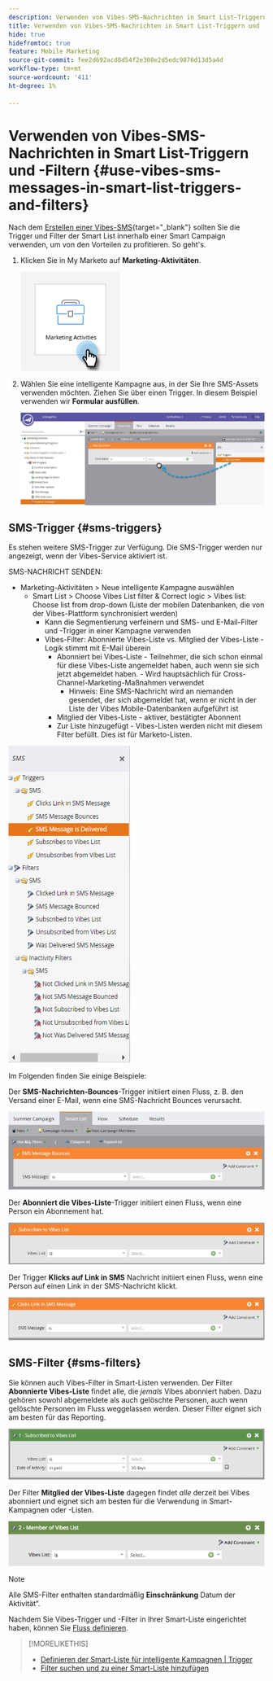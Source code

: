 ```yaml
---
description: Verwenden von Vibes-SMS-Nachrichten in Smart List-Triggern und -Filtern - Marketo-Dokumente - Produktdokumentation
title: Verwenden von Vibes-SMS-Nachrichten in Smart List-Triggern und -Filtern
hide: true
hidefromtoc: true
feature: Mobile Marketing
source-git-commit: fee2d692acd8d54f2e308e2d5edc9876d13d5a4d
workflow-type: tm+mt
source-wordcount: '411'
ht-degree: 1%

---
```


# Verwenden von Vibes-SMS-Nachrichten in Smart List-Triggern und -Filtern {#use-vibes-sms-messages-in-smart-list-triggers-and-filters}

Nach dem [Erstellen einer Vibes-SMS](/help/marketo/product-docs/mobile-marketing/vibes-sms-messages/create-a-vibes-sms-message.md){target="_blank"} sollten Sie die Trigger und Filter der Smart List innerhalb einer Smart Campaign verwenden, um von den Vorteilen zu profitieren. So geht&#39;s.

1. Klicken Sie in My Marketo auf **Marketing-Aktivitäten**.

   ![](assets/use-vibes-sms-messages-in-smart-list-triggers-and-filters-1.png)

1. Wählen Sie eine intelligente Kampagne aus, in der Sie Ihre SMS-Assets verwenden möchten. Ziehen Sie über einen Trigger. In diesem Beispiel verwenden wir **Formular ausfüllen**.

   ![](assets/fills-out-form-pull-over.jpg)

## SMS-Trigger {#sms-triggers}

Es stehen weitere SMS-Trigger zur Verfügung. Die SMS-Trigger werden nur angezeigt, wenn der Vibes-Service aktiviert ist.

SMS-NACHRICHT SENDEN:

* Marketing-Aktivitäten > Neue intelligente Kampagne auswählen
   * Smart List > Choose Vibes List filter &amp; Correct logic > Vibes list: Choose list from drop-down (Liste der mobilen Datenbanken, die von der Vibes-Plattform synchronisiert werden)
      * Kann die Segmentierung verfeinern und SMS- und E-Mail-Filter und -Trigger in einer Kampagne verwenden
      * Vibes-Filter: Abonnierte Vibes-Liste vs. Mitglied der Vibes-Liste - Logik stimmt mit E-Mail überein
         * Abonniert bei Vibes-Liste - Teilnehmer, die sich schon einmal für diese Vibes-Liste angemeldet haben, auch wenn sie sich jetzt abgemeldet haben.  - Wird hauptsächlich für Cross-Channel-Marketing-Maßnahmen verwendet
            * Hinweis: Eine SMS-Nachricht wird an niemanden gesendet, der sich abgemeldet hat, wenn er nicht in der Liste der Vibes Mobile-Datenbanken aufgeführt ist
         * Mitglied der Vibes-Liste - aktiver, bestätigter Abonnent
         * Zur Liste hinzugefügt - Vibes-Listen werden nicht mit diesem Filter befüllt. Dies ist für Marketo-Listen.

![](assets/new-sms-search2.png)

Im Folgenden finden Sie einige Beispiele:

Der **SMS-Nachrichten-Bounces**-Trigger initiiert einen Fluss, z. B. den Versand einer E-Mail, wenn eine SMS-Nachricht Bounces verursacht.

![](assets/sms-message-bounces-real.jpg)

Der **Abonniert die Vibes-Liste**-Trigger initiiert einen Fluss, wenn eine Person ein Abonnement hat.

![](assets/subscribes-to-vibes-list-real.jpg)

Der Trigger **Klicks auf Link in SMS** Nachricht initiiert einen Fluss, wenn eine Person auf einen Link in der SMS-Nachricht klickt.

![](assets/clicks-link-in-sms-message.jpg)

## SMS-Filter {#sms-filters}

Sie können auch Vibes-Filter in Smart-Listen verwenden. Der Filter **Abonnierte Vibes-Liste** findet alle, die *jemals* Vibes abonniert haben. Dazu gehören sowohl abgemeldete als auch gelöschte Personen, auch wenn gelöschte Personen im Fluss weggelassen werden. Dieser Filter eignet sich am besten für das Reporting.

![](assets/subscribed-to-vibes-list-filter-real.jpg)

Der Filter **Mitglied der Vibes-Liste** dagegen findet _alle_ derzeit bei Vibes abonniert und eignet sich am besten für die Verwendung in Smart-Kampagnen oder -Listen.

![](assets/image001.png)

>[!NOTE]
>
>Alle SMS-Filter enthalten standardmäßig **Einschränkung** Datum der Aktivität“.

Nachdem Sie Vibes-Trigger und -Filter in Ihrer Smart-Liste eingerichtet haben, können Sie [Fluss definieren](/help/marketo/product-docs/mobile-marketing/vibes-sms-messages/add-a-flow-step-for-sms.md).

>[!MORELIKETHIS]
>
>* [Definieren der Smart-Liste für intelligente Kampagnen | Trigger ](/help/marketo/product-docs/core-marketo-concepts/smart-campaigns/creating-a-smart-campaign/define-smart-list-for-smart-campaign-trigger.md)
>* [Filter suchen und zu einer Smart-Liste hinzufügen](/help/marketo/product-docs/core-marketo-concepts/smart-lists-and-static-lists/creating-a-smart-list/find-and-add-filters-to-a-smart-list.md)
